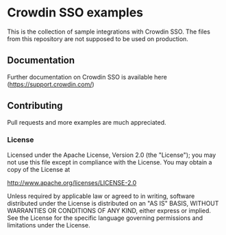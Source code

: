 # Crowdin SSO examples

This is the collection of sample integrations with Crowdin SSO. The files from this repository are not supposed to be used on production.

## Documentation

Further documentation on Crowdin SSO is available here (https://support.crowdin.com/)

## Contributing

Pull requests and more examples are much appreciated. 

### License

Licensed under the Apache License, Version 2.0 (the "License"); you may not use this file except in compliance with the License.
You may obtain a copy of the License at

http://www.apache.org/licenses/LICENSE-2.0

Unless required by applicable law or agreed to in writing, software distributed under the License is distributed on an "AS IS" BASIS, WITHOUT WARRANTIES OR CONDITIONS OF ANY KIND, either express or implied. See the License for the specific language governing permissions and limitations under the License.
